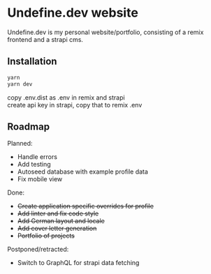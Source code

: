 # Undefine.dev website

Undefine.dev is my personal website/portfolio, consisting of a remix frontend and a strapi cms.

## Installation

```bash
yarn
yarn dev
```

copy .env.dist as .env in remix and strapi  
create api key in strapi, copy that to remix .env

## Roadmap

Planned:

- Handle errors
- Add testing
- Autoseed database with example profile data
- Fix mobile view

Done:

- ~~Create application specific overrides for profile~~
- ~~Add linter and fix code style~~
- ~~Add German layout and locale~~
- ~~Add cover letter generation~~
- ~~Portfolio of projects~~

Postponed/retracted:

- Switch to GraphQL for strapi data fetching
